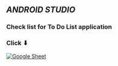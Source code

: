 ## _ANDROID STUDIO_
### Check list for To Do List application
### Click           ⬇

[![Google Sheet](https://www.logiciels.pro/wp-content/uploads/2021/05/android-studio-avis-prix-alternatives-logiciel.webp)](https://docs.google.com/spreadsheets/d/1SESHaEysIB2G9MAJgUmAQE-isNd6UHibMjs-O3moxPY/edit?usp=sharing)